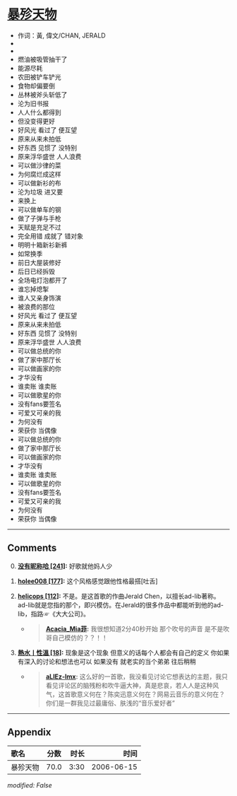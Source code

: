 # [暴殄天物](https://music.163.com/song?id=22201057)

* 作词：黃, 偉文/CHAN, JERALD
*
*
* 燃油被吸管抽干了
* 能源尽耗
* 农田被铲车铲光
* 食物却偏要倒
* 丛林被斧头斩低了
* 沦为旧书报
* 人人什么都得到
* 但没变得更好
* 好风光 看过了 便互望
* 原来从来未拍低
* 好东西 见惯了 没特别
* 原来浮华盛世 人人浪费
* 可以做沙律的菜
* 为何腐烂成这样
* 可以做新衫的布
* 沦为垃圾 进又要
* 来换上
* 可以做单车的钢
* 做了子弹与手枪
* 天赋是充足不过
* 完全用错 成就了 错对象
* 明明十箱新衫新裤
* 如常换季
* 前日大屋装修好
* 后日已经拆毁
* 全场电灯泡都开了
* 谁忘掉熄掣
* 谁人又亲身饰演
* 被浪费的那位
* 好风光 看过了 便互望
* 原来从来未拍低
* 好东西 见惯了 没特别
* 原来浮华盛世 人人浪费
* 可以做总统的你
* 做了家中那厅长
* 可以做画家的你
* 才华没有
* 谁卖账 谁卖账
* 可以做歌星的你
* 没有fans要签名
* 可爱又可亲的我
* 为何没有
* 荣获你 当偶像
* 可以做总统的你
* 做了家中那厅长
* 可以做画家的你
* 才华没有
* 谁卖账 谁卖账
* 可以做歌星的你
* 没有fans要签名
* 可爱又可亲的我
* 为何没有
* 荣获你 当偶像


---

## Comments
0. **[没有昵称哈 \[241\]](https://music.163.com/#/user/home?id=56550138):** 好歌就他妈人少

1. **[holee008 \[177\]](https://music.163.com/#/user/home?id=62963953):** 这个风格感觉跟他性格最搭[吐舌]

2. **[helicops \[112\]](https://music.163.com/#/user/home?id=250322810):** 不是。是这首歌的作曲Jerald Chen，以擅长ad-lib著称。ad-lib就是您指的那个，即兴模仿。在Jerald的很多作品中都能听到他的ad-lib，指路☞《大大公司》。
	* > **[Acacia_Mia菲](https://music.163.com/#/user/home?id=66071851):** 我很想知道2分40秒开始 那个吹号的声音 是不是吹哥自己模仿的？？！！

3. **[熱水丨性溫 \[18\]](https://music.163.com/#/user/home?id=1511558265):** 现象是这个现象  但意义的话每个人都会有自己的定义 你如果有深入的讨论和想法也可以  如果没有 就老实的当个弟弟 往后稍稍 
	* > **[aLIEz-lmx](https://music.163.com/#/user/home?id=106359322):** 这么好的一首歌，我没看见讨论它想表达的主题，我只看见评论区的脑残粉和吹牛逼大神，真是悲哀，若人人是这种风气，这首歌意义何在？陈奕迅意义何在？网易云音乐的意义何在？你们是一群我见过最庸俗、肤浅的“音乐爱好者”



---

## Appendix

|歌名|分数|时长|时间|
|:---|:---:|---:|---:|
|暴殄天物|70.0|3:30|2006-06-15

*modified: False*